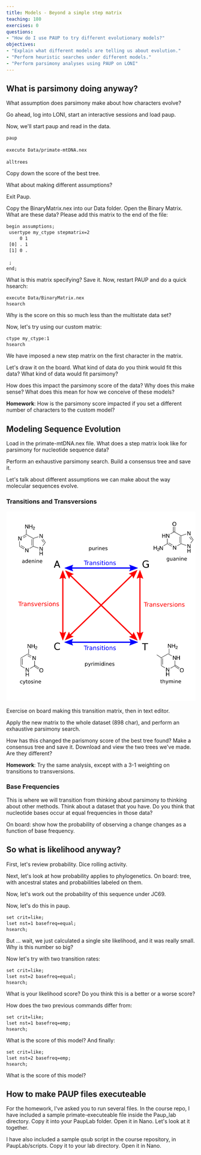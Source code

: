 ```yaml
---
title: Models - Beyond a simple step matrix
teaching: 180
exercises: 0
questions:
- "How do I use PAUP to try different evolutionary models?"
objectives:
- "Explain what different models are telling us about evolution."
- "Perform heuristic searches under different models."
- "Perform parsimony analyses using PAUP on LONI" 
---
```



## What is parsimony doing anyway?

What assumption does parsimony make about how characters evolve? 

Go ahead, log into LONI, start an interactive sessions and load paup. 

Now, we'll start paup and read in the data.

```UNIX
paup

execute Data/primate-mtDNA.nex

alltrees
```

Copy down the score of the best tree.

What about making different assumptions?

Exit Paup.

Copy the BinaryMatrix.nex into our Data folder. Open the Binary Matrix. What are these data? Please add this matrix to the end of the file:

```
begin assumptions;
 usertype my_ctype stepmatrix=2
     0 1
 [0] . 1
 [1] 0 .

 ;
end;

```

What is this matrix specifying? Save it. Now, restart PAUP and do a quick hsearch:

```UNIX
execute Data/BinaryMatrix.nex
hsearch
```

Why is the score on this so much less than the multistate data set? 

Now, let's try using our custom matrix:

```
ctype my_ctype:1
hsearch
```

We have imposed a new step matrix on the first character in the matrix.

Let's draw it on the board. What kind of data do you think would fit this data? What kind of data would fit parsimony?

How does this impact the parsimony score of the data? Why does this make sense? What does this mean for how we conceive of these models? 

**Homework**: How is the parsimony score impacted if you set a different number of characters to the custom model?

## Modeling Sequence Evolution

Load in the primate-mtDNA.nex file. What does a step matrix look like for parsimony for nucleotide sequence data?

Perform an exhaustive parsimony search. Build a consensus tree and save it. 

Let's talk about different assumptions we can make about the way molecular sequences evolve. 

### Transitions and Transversions

![Image of Transitions and Transversions via Wikipedia](../fig/Transitions-transversions-v2.png)

Exercise on board making this transition matrix, then in text editor.

Apply the new matrix to the whole dataset (898 char), and perform an exhaustive parsimony search. 

How has this changed the parismony score of the best tree found? Make a consensus tree and save it. Download and view the two trees we've made. Are they different? 

**Homework**: Try the same analysis, except with a 3-1 weighting on transitions to transversions.

### Base Frequencies

This is where we will transition from thinking about parsimony to thinking about other methods. Think about a dataset that you have. Do you think that nucleotide bases occur at equal frequencies in those data?

On board: show how the probability of observing a change changes as a function of base frequency. 

## So what is likelihood anyway? 

First, let's review probability. Dice rolling activity. 

Next, let's look at how probability applies to phylogenetics. On board: tree, with ancestral states and probabilities labeled on them.

Now, let's work out the probability of this sequence under JC69. 

Now, let's do this in paup.

```unix
set crit=like;
lset nst=1 basefreq=equal;
hsearch;
```

But ... wait, we just calculated a single site likelihood, and it was really small. Why is this number so big?


Now let's try with two transition rates:

```unix
set crit=like;
lset nst=2 basefreq=equal;
hsearch;
```

What is your likelihood score? Do you think this is a better or a worse score? 

How does the two previous commands differ from:

```unix
set crit=like;
lset nst=1 basefreq=emp;
hsearch;
```

What is the score of this model? And finally:

```unix
set crit=like;
lset nst=2 basefreq=emp;
hsearch;
```

What is the score of this model? 


## How to make PAUP files executeable

For the homework, I've asked you to run several files. In the course repo, I have included a sample primate-executeable file inside the Paup_lab directory. Copy it into your PaupLab folder. Open it in Nano. Let's look at it together.

I have also included a sample qsub script in the course repository, in PaupLab/scripts. Copy it to your lab directory. Open it in Nano.


